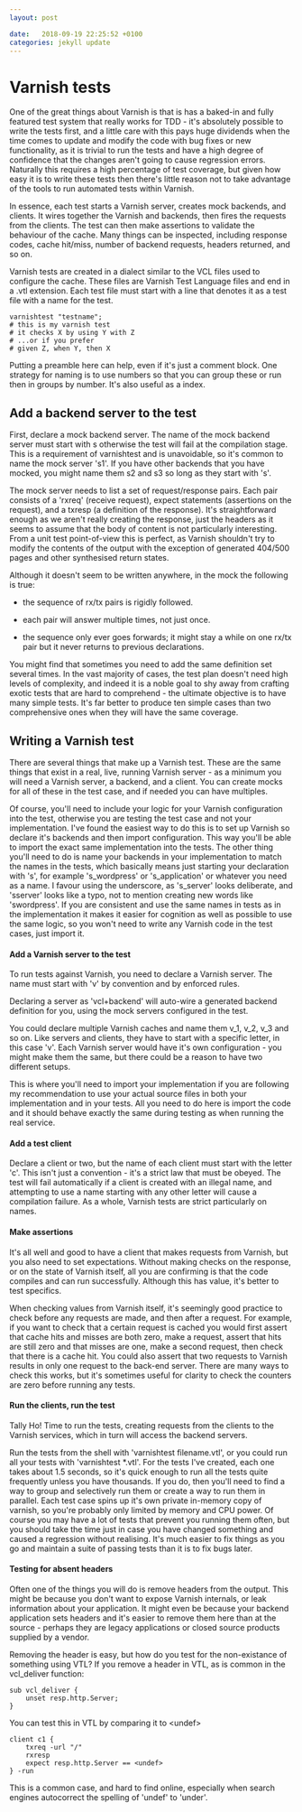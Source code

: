 ```yaml
---
layout: post

date:   2018-09-19 22:25:52 +0100
categories: jekyll update
---
```

Varnish tests
=============

One of the great things about Varnish is that is has a baked-in and
fully featured test system that really works for TDD - it's absolutely
possible to write the tests first, and a little care with this pays huge
dividends when the time comes to update and modify the code with bug
fixes or new functionality, as it is trivial to run the tests and have a
high degree of confidence that the changes aren't going to cause
regression errors. Naturally this requires a high percentage of test
coverage, but given how easy it is to write these tests then there's
little reason not to take advantage of the tools to run automated tests
within Varnish.

In essence, each test starts a Varnish server, creates mock backends,
and clients. It wires together the Varnish and backends, then fires the
requests from the clients. The test can then make assertions to validate
the behaviour of the cache. Many things can be inspected, including
response codes, cache hit/miss, number of backend requests, headers
returned, and so on.

Varnish tests are created in a dialect similar to the VCL files used to
configure the cache. These files are Varnish Test Language files and end
in a .vtl extension. Each test file must start with a line that denotes
it as a test file with a name for the test.

    varnishtest "testname";
    # this is my varnish test
    # it checks X by using Y with Z
    # ...or if you prefer
    # given Z, when Y, then X

Putting a preamble here can help, even if it's just a comment block. One
strategy for naming is to use numbers so that you can group these or run
then in groups by number. It's also useful as a index.

Add a backend server to the test
--------------------------------

First, declare a mock backend server. The name of the mock backend
server must start with s otherwise the test will fail at the compilation
stage. This is a requirement of varnishtest and is unavoidable, so it's
common to name the mock server 's1'. If you have other backends that you
have mocked, you might name them s2 and s3 so long as they start with
's'.

The mock server needs to list a set of request/response pairs. Each pair
consists of a 'rxreq' (receive request), expect statements (assertions
on the request), and a txresp (a definition of the response). It's
straightforward enough as we aren't really creating the response, just
the headers as it seems to assume that the body of content is not
particularly interesting. From a unit test point-of-view this is
perfect, as Varnish shouldn't try to modify the contents of the output
with the exception of generated 404/500 pages and other synthesised
return states.

Although it doesn't seem to be written anywhere, in the mock the
following is true:

-   the sequence of rx/tx pairs is rigidly followed.

-   each pair will answer multiple times, not just once.

-   the sequence only ever goes forwards; it might stay a while on one
    rx/tx pair but it never returns to previous declarations.

You might find that sometimes you need to add the same definition set
several times. In the vast majority of cases, the test plan doesn't need
high levels of complexity, and indeed it is a noble goal to shy away
from crafting exotic tests that are hard to comprehend - the ultimate
objective is to have many simple tests. It's far better to produce ten
simple cases than two comprehensive ones when they will have the same
coverage.

Writing a Varnish test
----------------------

There are several things that make up a Varnish test. These are the same
things that exist in a real, live, running Varnish server - as a minimum
you will need a Varnish server, a backend, and a client. You can create
mocks for all of these in the test case, and if needed you can have
multiples.

Of course, you'll need to include your logic for your Varnish
configuration into the test, otherwise you are testing the test case and
not your implementation. I've found the easiest way to do this is to set
up Varnish so declare it's backends and then import configuration. This
way you'll be able to import the exact same implementation into the
tests. The other thing you'll need to do is name your backends in your
implementation to match the names in the tests, which basically means
just starting your declaration with 's', for example 's\_wordpress' or
's\_application' or whatever you need as a name. I favour using the
underscore, as 's\_server' looks deliberate, and 'sserver' looks like a
typo, not to mention creating new words like 'swordpress'. If you are
consistent and use the same names in tests as in the implementation it
makes it easier for cognition as well as possible to use the same logic,
so you won't need to write any Varnish code in the test cases, just
import it.

#### Add a Varnish server to the test

To run tests against Varnish, you need to declare a Varnish server. The
name must start with 'v' by convention and by enforced rules.

Declaring a server as 'vcl+backend' will auto-wire a generated backend
definition for you, using the mock servers configured in the test.

You could declare multiple Varnish caches and name them v\_1, v\_2, v\_3
and so on. Like servers and clients, they have to start with a specific
letter, in this case 'v'. Each Varnish server would have it's own
configuration - you might make them the same, but there could be a
reason to have two different setups.

This is where you'll need to import your implementation if you are
following my recommendation to use your actual source files in both your
implementation and in your tests. All you need to do here is import the
code and it should behave exactly the same during testing as when
running the real service.

#### Add a test client

Declare a client or two, but the name of each client must start with the
letter 'c'. This isn't just a convention - it's a strict law that must
be obeyed. The test will fail automatically if a client is created with
an illegal name, and attempting to use a name starting with any other
letter will cause a compilation failure. As a whole, Varnish tests are
strict particularly on names.

#### Make assertions

It's all well and good to have a client that makes requests from
Varnish, but you also need to set expectations. Without making checks on
the response, or on the state of Varnish itself, all you are confirming
is that the code compiles and can run successfully. Although this has
value, it's better to test specifics.

When checking values from Varnish itself, it's seemingly good practice
to check before any requests are made, and then after a request. For
example, if you want to check that a certain request is cached you would
first assert that cache hits and misses are both zero, make a request,
assert that hits are still zero and that misses are one, make a second
request, then check that there is a cache hit. You could also assert
that two requests to Varnish results in only one request to the back-end
server. There are many ways to check this works, but it's sometimes
useful for clarity to check the counters are zero before running any
tests.

#### Run the clients, run the test

Tally Ho! Time to run the tests, creating requests from the clients to
the Varnish services, which in turn will access the backend servers.

Run the tests from the shell with 'varnishtest filename.vtl', or you
could run all your tests with 'varnishtest \*.vtl'. For the tests I've
created, each one takes about 1.5 seconds, so it's quick enough to run
all the tests quite frequently unless you have thousands. If you do,
then you'll need to find a way to group and selectively run them or
create a way to run them in parallel. Each test case spins up it's own
private in-memory copy of varnish, so you're probably only limited by
memory and CPU power. Of course you may have a lot of tests that prevent
you running them often, but you should take the time just in case you
have changed something and caused a regression without realising. It's
much easier to fix things as you go and maintain a suite of passing
tests than it is to fix bugs later.

#### Testing for absent headers

Often one of the things you will do is remove headers from the output.
This might be because you don't want to expose Varnish internals, or
leak information about your application. It might even be because your
backend application sets headers and it's easier to remove them here
than at the source - perhaps they are legacy applications or closed
source products supplied by a vendor.

Removing the header is easy, but how do you test for the non-existance
of something using VTL? If you remove a header in VTL, as is common in
the vcl\_deliver function:

    sub vcl_deliver {
        unset resp.http.Server;
    }

You can test this in VTL by comparing it to \<undef\>

    client c1 {
        txreq -url "/"
        rxresp
        expect resp.http.Server == <undef>
    } -run

This is a common case, and hard to find online, especially when search
engines autocorrect the spelling of 'undef' to 'under'.

